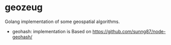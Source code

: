 # geozeug

Golang implementation of some geospatial algorithms.

-   geohash: implementation is Based on https://github.com/sunng87/node-geohash/
